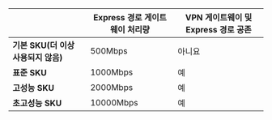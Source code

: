 |  | **Express 경로 게이트웨이 처리량** | **VPN 게이트웨이 및 Express 경로 공존** |
| --- | --- | --- |
| **기본 SKU(더 이상 사용되지 않음)** |500Mbps |아니요 |
| **표준 SKU** |1000Mbps |예 |
| **고성능 SKU** |2000Mbps |예 |
| **초고성능 SKU** |10000Mbps |예 |



<!--HONumber=Nov16_HO3-->


